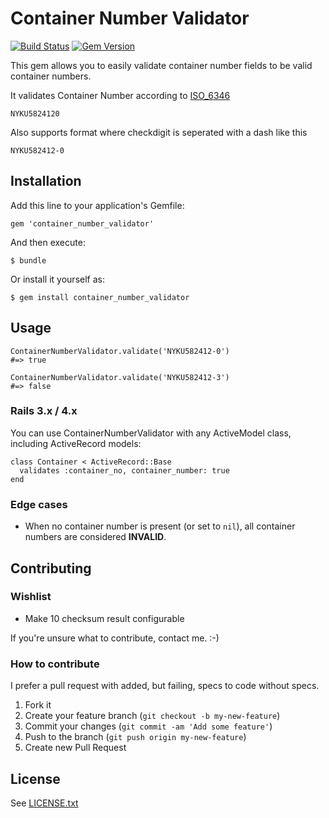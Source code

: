 # Container Number Validator

[![Build Status](https://travis-ci.org/kabisaict/container_number_validator.png)](https://travis-ci.org/kabisaict/container_number_validator)
[![Gem Version](https://badge.fury.io/rb/container_number_validator.png)](http://badge.fury.io/rb/container_number_validator)

This gem allows you to easily validate container number fields to be valid
container numbers.

It validates Container Number according to [ISO_6346](http://en.wikipedia.org/wiki/ISO_6346)

    NYKU5824120

Also supports format where checkdigit is seperated with a dash like this

    NYKU582412-0

## Installation

Add this line to your application's Gemfile:

    gem 'container_number_validator'

And then execute:

    $ bundle

Or install it yourself as:

    $ gem install container_number_validator

## Usage

    ContainerNumberValidator.validate('NYKU582412-0')
    #=> true

    ContainerNumberValidator.validate('NYKU582412-3')
    #=> false

### Rails 3.x / 4.x

You can use ContainerNumberValidator with any ActiveModel class, including
ActiveRecord models:

    class Container < ActiveRecord::Base
      validates :container_no, container_number: true
    end

### Edge cases

 * When no container number is present (or set to `nil`), all container numbers are considered **INVALID**.

## Contributing

### Wishlist

 - Make 10 checksum result configurable

If you're unsure what to contribute, contact me. :-)

### How to contribute

I prefer a pull request with added, but failing, specs to code without
specs.

1. Fork it
2. Create your feature branch (`git checkout -b my-new-feature`)
3. Commit your changes (`git commit -am 'Add some feature'`)
4. Push to the branch (`git push origin my-new-feature`)
5. Create new Pull Request

## License

See [LICENSE.txt](https://github.com/kabisaict/container_number_validator/blob/master/LICENSE.txt)
